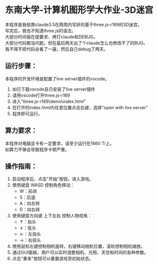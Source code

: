 # 东南大学-计算机图形学大作业-3D迷宫

本程序是我依靠claude3.5在两周内写好的基于three.js-r169的3D迷宫。  
写完后，我也不知道three.js的语法。  
大部分时间我在提要求、拷打claude和DEBUG。  
大部分代码都没问题，但在最后两天出了个claude怎么也修改不了的BUG。  
我不得不把代码全看了一遍，然后自己debug了两天。

## 运行步骤：
本程序的开发环境是配置了live server插件的vscode。
1. 如已下载vscode且已安装了live server插件
2. 请用vscode打开three.js-r169
3. 进入"three.js-r169\demo\index.html"
4. 在打开的index.html内任意位置点击右键，选择"open with live server"
5. 程序即可运行。

## 算力要求：
本程序对电脑显卡有一定要求，请至少运行在1660 Ti上。  
如算力不够会导致程序卡顿严重。

## 操作指南：
1. 启动程序后，点击"开始"按钮，进入游戏。
2. 使用键盘 WASD 控制角色移动：
   - W：前进
   - S：后退
   - A：向左转
   - D：向右转
3. 使用键盘方向键 上下左右 控制人物视角：
   - ↑：抬头
   - ↓：低头
   - ←：左扭头
   - →：右扭头
4. 使用鼠标左键控制相机旋转，右键移动相机位置，滚轮控制相机缩放。
5. 通过GUI面板，用户可以实时调整相机、光照、天空和时间的各种参数。
6. 点击"重来"按钮可以重置游戏至初始状态。

